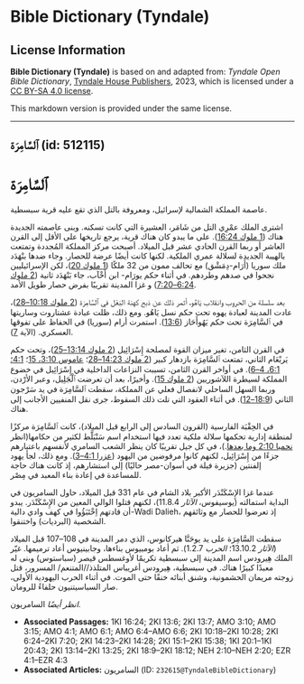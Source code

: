 # Bible Dictionary (Tyndale)

## License Information

**Bible Dictionary (Tyndale)** is based on and adapted from: _Tyndale Open Bible Dictionary_, [Tyndale House Publishers](https://tyndaleopenresources.com/), 2023, which is licensed under a [CC BY-SA 4.0 license](https://creativecommons.org/licenses/by-sa/4.0/legalcode.en).

This markdown version is provided under the same license.



--------------------------------

## ٱلسَّامِرَة (id: 512115)

ٱلسَّامِرَة
===========

عاصمة المملكة الشمالية لإسرائيل، ومعروفة بالتل الذي تقع عليه قرية سبسطية.

اشترى الملك عمْرِي التل من شَامَر، العشيرة التي كانت تسكنه. وبنى عاصمته الجديدة هناك ([1 ملوك 16:24](https://ref.ly/1Kgs16:24)). على ما يبدو كان هناك قرية، يرجع تاريخها على الأقل إلى القرن العاشر أو ربما القرن الحادي عشر قبل الميلاد. أصبحت مركز المملكة المُجددة وتمتعت بالهيبة الجديدة لسلالة عمري الملكية. لكنها كانت أيضًا عرضة للحصار. وجاء ضدها بنْهَدَد ملك سوريا (أَرَام\-دِمَشْق) مع تحالف ممون من 32 ملكًا ([1 ملوك 20](https://ref.ly/1Kgs20:1-1Kgs20:43))، لكن الإسرائيليين نجحوا في صدهم وطردهم. في أثناء حكم يورَام\- ابن أَخْآب، جاء بَنْهَدَد ثانية ([2 ملوك 6:24–7:20](https://ref.ly/2Kgs6:24-2Kgs7:20)) و غزا المدينة تقريبًا بفرض حصار طويل الأمد.

بعد سلسلة من الحروب وانقلاب يَاهُو، أثمر ذلك عن ذبح كهنة البَعْل في ٱلسَّامِرَة ([2 ملوك 10:18–28](https://ref.ly/2Kgs10:18-2Kgs10:28))، عادت المدينة لعبادة يهوه تحت حكم نسل يَاهُو. ومع ذلك، ظلت عبادة عشتاروت وساريتها في ٱلسَّامِرَة تحت حكم يَهُوأَحَاز ([13:6](https://ref.ly/2Kgs13:6)). استمرت أرام (سوريا) في الحفاظ على تفوقها العسكري. (الآية [7](https://ref.ly/2Kgs13:7)).

في القرن الثامن، تغير ميزان القوة لمصلحة إِسْرَائِيل ([2 ملوك 13:14–25](https://ref.ly/2Kgs13:14-2Kgs13:25))، وتحت حكم يَربْعَام الثاني، تمتعت ٱلسَّامِرَة بازدهار كبير ([2 ملوك 14:23–28](https://ref.ly/2Kgs14:23-2Kgs14:28)؛ [عاموس 3:10، 15](https://ref.ly/Amos3:10,Amos3:15)؛ [4:1؛](https://ref.ly/Amos4:1) [6:1، 4–6](https://ref.ly/Amos6:1,Amos6:4-Amos6:6)). في أواخر القرن الثامن، تسببت النزاعات الداخلية في إِسْرَائِيل في خضوع المملكة لسيطرة اللآشوريين ([2 ملوك 15](https://ref.ly/2Kgs15:1-2Kgs15:38)). وأخيرًا، بعد أن تعرضت ٱلْجَلِيل، وعبر الأرْدن، وربما السهل الساحلي لانفصال فعلي عن المملكة، سقطت ٱلسَّامِرَة في يد سَرْجون الثاني ([18:9–12](https://ref.ly/2Kgs18:9-2Kgs18:12)). في أثناء العقود التي تلت ذلك السقوط، جرى نقل المنفيين الأجانب إلى هناك.

في الحِقْبَة الفارسية (القرون السادس إلى الرابع قبل الميلاد)، كانت ٱلسَّامِرَة مركزًا لمنطقة إدارية تحكمها سلالة ملكية تعدد فيها استخدام اسم سَنْبَلَّط لكثير من حكامها(انظر [نحميا 2:10 وما بعدها](https://ref.ly/Neh2:10-Neh2:20).)، في كل جيل تقريبًا كان ينظر الشعب السامري لأنفسهم باعتبارهم جزءًا من إِسْرَائِيل، لكنهم كانوا مرفوضين من اليهود ([عزرا 4:1–3](https://ref.ly/Ezra4:1-Ezra4:3)). ومع ذلك، لجأ يهود إلفنتين (جزيرة فيلة في أسوان\-مصر حاليًا) إلى استشارهم، إذ كانت هناك حاجة للمساعدة في إعادة بناء المعبد في مِصْر.

عندما غزا الإِسْكَنْدَر الأكبر بلاد الشام في عام 331 قبل الميلاد، حاول السامريون في البداية استمالته (يوسيفوس، *الآثار* 11\.8\.4\)، لكنهم قتلوا الوالي المعين من الإِسْكَنْدَر. يبدو أن قادتهم اِخْتَبَؤُوا في كهف وادي دالية\-Wadi Dalieh، إذ تعرضوا للحصار مع وثائقهم الشخصية (البرديات) واختنقوا.

سقطت السَّامِرَة على يد يوحَنَّا هيركانوس، الذي دمر المدينة في 108–107 قبل الميلاد (*الآثار* 13\.10\.2؛ *الحرب* 1\.2\.7\). ثم أعاد بومبيوس بناءها، وجابينيوس أعاد ترميمها. غيّر الملك هِيرودس اسم المدينة إلى سبسطية تكريمًا لأوغسطس قيصر (سباستوس) وبنى له معبدًا كبيرًا هناك. في سبسطية، هِيرودس أغريباس المتلذذ//المتنعم/ المسرور، قتل زوجته مريمان الحشمونية، وشنق أبنائه خنقًا حتى الموت. في أثناء الحرب اليهودية الأولى، صار السباسيتنيون حلفاءً للرومان.

*انظر أيضًا* السامريون.

* **Associated Passages:** 1KI 16:24; 2KI 13:6; 2KI 13:7; AMO 3:10; AMO 3:15; AMO 4:1; AMO 6:1; AMO 6:4–AMO 6:6; 2KI 10:18–2KI 10:28; 2KI 6:24–2KI 7:20; 2KI 14:23–2KI 14:28; 2KI 15:1–2KI 15:38; 1KI 20:1–1KI 20:43; 2KI 13:14–2KI 13:25; 2KI 18:9–2KI 18:12; NEH 2:10–NEH 2:20; EZR 4:1–EZR 4:3
* **Associated Articles:** السامريون (ID: `232615@TyndaleBibleDictionary`)

